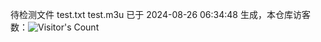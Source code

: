 待检测文件 test.txt test.m3u 已于 2024-08-26 06:34:48 生成，本仓库访客数：![Visitor's Count](https://profile-counter.glitch.me/pxiptv_TV/count.svg)
